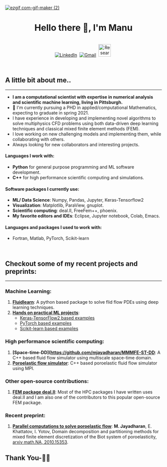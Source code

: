 



  [![ezgif com-gif-maker (2)](https://user-images.githubusercontent.com/35903705/97630615-3d917180-1a06-11eb-89ba-b0061ecd3954.gif)
](https://github.com/mjayadharan/MMMFE-ST-DD) 

<p>
  <h1 align="center"><b>Hello there 👋, I'm Manu </b></h1>
</p>



<p align="center">
<br>
<a href="https://www.linkedin.com/in/manu-jayadharan/"><img  src="https://img.shields.io/badge/linkedin-%230077B5.svg?&style=for-the-badge&logo=linkedin&logoColor=white" alt="LinkedIn" /></a>&nbsp;
  <a href="mailto:manu.jayadharan@gmail.com?subject=Hola%20Sumanth"><img src="https://img.shields.io/badge/gmail-%23D14836.svg?&style=for-the-badge&logo=gmail&logoColor=white" alt="Gmail"/></a>&nbsp;
  <a href="https://www.researchgate.net/profile/Manu_Jayadharan"><img height="40px"  src="https://user-images.githubusercontent.com/35903705/97633429-792e3a80-1a0a-11eb-84d4-42cbfac54a92.png" alt="ResearchGate" /></a>&nbsp;


</p>

<br>


## A little bit about me..  
---------------------
- __I am a computational scientist with expertise in numerical analysis and scientific machine learning, living in Pittsburgh.__
- 🔭  I'm currently pursuing a PHD in applied/computational Mathematics, expecting to graduate in spring 2021.
- I have experience in developing and implementing novel algorithms to solve multiphysics CFD problems using both data-driven deep learning techniques and classical mixed finite element methods (FEM).
- I love working on new challenging models and implementing them, while collaborating with others. 
- Always looking for new collaborators and interesting projects. 
#### Languages I work with: 
- __Python__ for general purpose programming and ML software development.
- __C++__ for high performance scientific computing and simulations.
#### Software packages I currently use:
- __ML/ Data Science__: Numpy, Pandas, Jupyter, Keras-Tensorflow2
- __Visualization__: Matplotlib, ParaView, gnuplot.
- __Scientific computing__: deal.II, FreeFem++, phoenix.
- __My favorite editors and IDEs__: Eclipse, Jupyter notebook, Colab, Emacs.
#### Languages and packages I used to work with: 
- Fortran, Matlab, PyTorch, Scikit-learn

<br>
   
## Checkout some of my recent projects and preprints:  
---------------------
### Machine Learning:  
1)  __[Fluidlearn](https://github.com/mjayadharan/FluidLearn)__: A python based package to solve  flid flow PDEs using deep learning techniques. 
2) __[Hands on practical ML projects](https://github.com/mjayadharan/ML_mini_projects)__:
   - [Keras-TensorFlow2 based examples](https://github.com/mjayadharan/ML_mini_projects/tree/master/2_Keras:TensorFLow2)
   - [PyTorch based examples](https://github.com/mjayadharan/ML_mini_projects/tree/master/4_PyTorch/01_MNIST_Example)
   - [Scikit-learn based examples](https://github.com/mjayadharan/ML_mini_projects/tree/master/1_scikit-learn-projects)

### High performance scientific computing:  
1)  __[Space-time-DD](https://github.com/mjayadharan/MMMFE-ST-DD__: A C++ based fluid flow simulator using multiscale space-time domain.
2) __[Poroelastic flow simulator](https://github.com/mjayadharan/BiotDD)__: C++ based poroelastic fluid flow simulator using MPI. 

### Other open-source contributions:
1) __[FEM package deal.II](https://www.dealii.org/authors.html)__: Most of the HPC packages I have written uses deal.II and I am also one of the contributors to this popular open-source FEM package. 

### Recent preprint:
1) __[Parallel computations to solve poroelastic flow](https://arxiv.org/abs/2010.15353)__: __M. Jayadharan__, E. Khattatov, I. Yotov, Domain decomposition and partitioning methods for mixed finite element discretization of the Biot system of poroelasticity, [arxiv math.NA, 2010.15353](https://arxiv.org/abs/2010.15353).





## Thank You-🙏🏼






